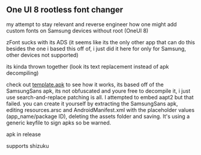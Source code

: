 ## One UI 8 rootless font changer

my attempt to stay relevant and reverse engineer how one might add custom fonts on Samsung devices without root (OneUI 8)

zFont sucks with its ADS (it seems like its the only other app that can do this besides the one i based this off of, i just did it here for only for Samsung, other devices not supported)

its kinda thrown together (look its text replacement instead of apk decompiling)

check out [template.apk](https://github.com/jeeneo/fonts/blob/main/android/app/src/main/assets/template.apk) to see how it works, its based off of the SamsungSans apk, its not obfuscated and youre free to decompile it, i just use search-and-replace patching is all. I attempted to embed aapt2 but that failed. you can create it yourself by extracting the SamsungSans apk, editing resources.arsc and AndroidManifest.xml with the placeholder values (app_name/package ID), deleting the assets folder and saving. It's using a generic keyfile to sign apks so be warned.

apk in release

supports shizuku